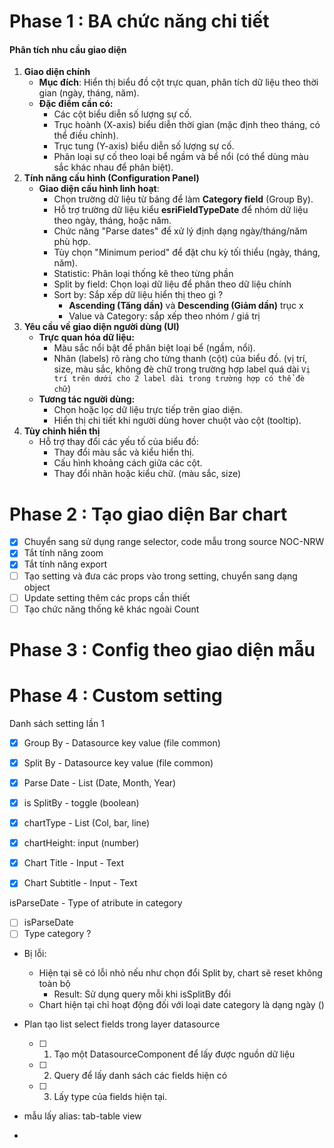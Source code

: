 # Phase 1 : BA chức năng chi tiết 

#### **Phân tích nhu cầu giao diện**

1. **Giao diện chính**
    - **Mục đích**: Hiển thị biểu đồ cột trực quan, phân tích dữ liệu theo thời gian (ngày, tháng, năm).
    - **Đặc điểm cần có:**
        - Các cột biểu diễn số lượng sự cố.
        - Trục hoành (X-axis) biểu diễn thời gian (mặc định theo tháng, có thể điều chỉnh).
        - Trục tung (Y-axis) biểu diễn số lượng sự cố.
        - Phân loại sự cố theo loại bể ngầm và bể nổi (có thể dùng màu sắc khác nhau để phân biệt).
2. **Tính năng cấu hình (Configuration Panel)**
    - **Giao diện cấu hình linh hoạt**:
        - Chọn trường dữ liệu từ bảng để làm **Category field** (Group By).
        - Hỗ trợ trường dữ liệu kiểu **esriFieldTypeDate** để nhóm dữ liệu theo ngày, tháng, hoặc năm.
        - Chức năng "Parse dates" để xử lý định dạng ngày/tháng/năm phù hợp.
        - Tùy chọn "Minimum period" để đặt chu kỳ tối thiểu (ngày, tháng, năm).
        - Statistic: Phân loại thống kê theo từng phần
        - Split by field: Chọn loại dữ liệu để phân theo dữ liệu chính
        - Sort by: Sắp xếp dữ liệu hiển thị theo gì ?
	        - **Ascending (Tăng dần)** và **Descending (Giảm dần)** trục x
	        - Value và Category: sắp xếp theo nhóm / giá trị
1. **Yêu cầu về giao diện người dùng (UI)**
    - **Trực quan hóa dữ liệu:**
        - Màu sắc nổi bật để phân biệt loại bể (ngầm, nổi).
        - Nhãn (labels) rõ ràng cho từng thanh (cột) của biểu đồ. (vị trí, size, màu sắc, không đè chữ trong trường hợp label quá dài `Vị trí trên dưới cho 2 label dài trong trường hợp có thể đè chữ`)
    - **Tương tác người dùng:**
        - Chọn hoặc lọc dữ liệu trực tiếp trên giao diện.
        - Hiển thị chi tiết khi người dùng hover chuột vào cột (tooltip).
2. **Tùy chỉnh hiển thị**
    - Hỗ trợ thay đổi các yếu tố của biểu đồ:
        - Thay đổi màu sắc và kiểu hiển thị.
        - Cấu hình khoảng cách giữa các cột.
        - Thay đổi nhãn hoặc kiểu chữ. (màu sắc, size)
# Phase 2 : Tạo giao diện Bar chart
- [x] Chuyển sang sử dụng range selector, code mẫu trong source NOC-NRW
- [x] Tắt tính năng zoom
- [x] Tắt tính năng export
- [ ] Tạo setting và đưa các props vào trong setting, chuyển sang dạng object
- [ ] Update setting thêm các props cần thiết 
- [ ] Tạo chức năng thống kê khác ngoài Count
# Phase 3 : Config theo giao diện mẫu
# Phase 4 : Custom setting

Danh sách setting lần 1
- [x] Group By - Datasource key value (file common)
- [x] Split By - Datasource key value (file common)
- [x] Parse Date - List (Date, Month, Year)
- [x] is SplitBy - toggle (boolean)
- [x] chartType - List (Col, bar, line)
- [x] chartHeight: input (number)

- [x] Chart Title - Input - Text
- [x] Chart Subtitle - Input - Text

isParseDate - Type of atribute in category
- [ ] isParseDate
- [ ] Type category ? 

- Bị lỗi:
	- Hiện tại sẽ có lỗi nhỏ nếu như chọn đổi Split by, chart sẽ reset không toàn bộ 
		- Result: Sử dụng query mỗi khi isSplitBy đổi
	- Chart hiện tại chỉ hoạt động đối với loại date category là dạng ngày ()

- Plan tạo list select fields trong layer datasource
	- [ ] 1. Tạo một DatasourceComponent để lấy được nguồn dữ liệu
	- [ ] 2. Query để lấy danh sách các fields hiện có
	- [ ] 3.  Lấy type của fields hiện tại.
- mẫu lấy alias: tab-table view
- 


